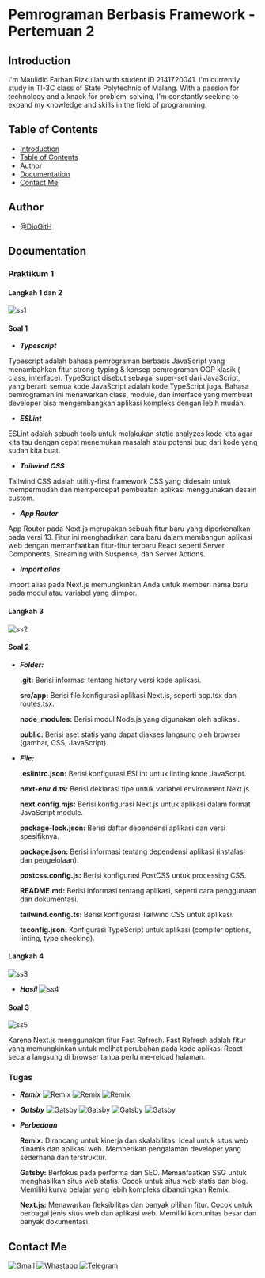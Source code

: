 # Pemrograman Berbasis Framework - Pertemuan 2

## Introduction

I'm Maulidio Farhan Rizkullah with student ID 2141720041. I'm currently study in TI-3C class of State Polytechnic of Malang. With a passion for technology and a knack for problem-solving, I'm constantly seeking to expand my knowledge and skills in the field of programming.

## Table of Contents

- [Introduction](#introduction)
- [Table of Contents](#table-of-contents)
- [Author](#author)
- [Documentation](#documentation)
- [Contact Me](#contact-me)

## Author

- [@DioGitH](https://www.github.com/DioGitH)

## Documentation
### Praktikum 1
#### Langkah 1 dan 2
![ss1](docs/img/l1-2.png)

#### Soal 1
- ***Typescript***

Typescript adalah bahasa pemrograman berbasis JavaScript yang menambahkan fitur strong-typing & konsep pemrograman OOP klasik ( class, interface). TypeScript disebut sebagai super-set dari JavaScript, yang berarti semua kode JavaScript adalah kode TypeScript juga. Bahasa pemrograman ini menawarkan class, module, dan interface yang membuat developer bisa mengembangkan aplikasi kompleks dengan lebih mudah.

- ***ESLint***

 ESLint adalah sebuah tools untuk melakukan static analyzes kode kita agar kita tau dengan cepat menemukan masalah atau potensi bug dari kode yang sudah kita buat.

- ***Tailwind CSS***

Tailwind CSS adalah utility-first framework CSS yang didesain untuk mempermudah dan mempercepat pembuatan aplikasi menggunakan desain custom.

- ***App Router***

App Router pada Next.js merupakan sebuah fitur baru yang diperkenalkan pada versi 13. Fitur ini menghadirkan cara baru dalam membangun aplikasi web dengan memanfaatkan fitur-fitur terbaru React seperti Server Components, Streaming with Suspense, dan Server Actions.

- ***Import alias***

Import alias pada Next.js memungkinkan Anda untuk memberi nama baru pada modul atau variabel yang diimpor.
#### Langkah 3
![ss2](docs/img/l3.png)

#### Soal 2

- ***Folder:***

    **.git:** Berisi informasi tentang history versi kode aplikasi.

    **src/app:** Berisi file konfigurasi aplikasi Next.js, seperti app.tsx dan routes.tsx.

    **node_modules:** Berisi modul Node.js yang digunakan oleh aplikasi.

    **public:** Berisi aset statis yang dapat diakses langsung oleh browser (gambar, CSS, JavaScript).

- ***File:***

    **.eslintrc.json:** Berisi konfigurasi ESLint untuk linting kode JavaScript.

    **next-env.d.ts:** Berisi deklarasi tipe untuk variabel environment Next.js.

    **next.config.mjs:** Berisi konfigurasi Next.js untuk aplikasi dalam format JavaScript module.

    **package-lock.json:** Berisi daftar dependensi aplikasi dan versi spesifiknya.

    **package.json:** Berisi informasi tentang dependensi aplikasi (instalasi dan pengelolaan).

    **postcss.config.js:** Berisi konfigurasi PostCSS untuk processing CSS.

    **README.md:** Berisi informasi tentang aplikasi, seperti cara penggunaan dan dokumentasi.

    **tailwind.config.ts:** Berisi konfigurasi Tailwind CSS untuk aplikasi.

    **tsconfig.json:** Konfigurasi TypeScript untuk aplikasi (compiler options, linting, type checking).

#### Langkah 4
![ss3](docs/img/l4.png)

- ***Hasil***
![ss4](docs/img/l4hasil.png)

#### Soal 3
![ss5](docs/img/l4soal.png)

Karena Next.js menggunakan fitur Fast Refresh. Fast Refresh adalah fitur yang memungkinkan untuk melihat perubahan pada kode aplikasi React secara langsung di browser tanpa perlu me-reload halaman.

### Tugas

- ***Remix***
![Remix](docs/img/sst-remix1.png)
![Remix](docs/img/sst-remix2.png)
![Remix](docs/img/sst-remix3.png)

- ***Gatsby***
![Gatsby](docs/img/sst-gatsby1.png)
![Gatsby](docs/img/sst-gatsby2.png)
![Gatsby](docs/img/sst-gatsby3.png)
![Gatsby](docs/img/sst-gatsby4.png)

- ***Perbedaan***

    **Remix:** Dirancang untuk kinerja dan skalabilitas. Ideal untuk situs web dinamis dan aplikasi web. Memberikan pengalaman developer yang sederhana dan terstruktur.

    **Gatsby:** Berfokus pada performa dan SEO. Memanfaatkan SSG untuk menghasilkan situs web statis. Cocok untuk situs web statis dan blog. Memiliki kurva belajar yang lebih kompleks dibandingkan Remix.

    **Next.js:** Menawarkan fleksibilitas dan banyak pilihan fitur. Cocok untuk berbagai jenis situs web dan aplikasi web. Memiliki komunitas besar dan banyak dokumentasi.

## Contact Me

[![Gmail](https://img.shields.io/badge/Gmail-D14836?style=for-the-badge&logo=gmail&logoColor=white)](https://mail.google.com/mail/u/0/?view=cm&tf=1&fs=1&to=maulidiobisnis16@gmail.com)
[![Whastapp](https://img.shields.io/badge/WhatsApp-25D366?style=for-the-badge&logo=whatsapp&logoColor=white)](https://api.whatsapp.com/send/?phone=6285289589391&text&type=phone_number&app_absent=0)
[![Telegram](https://img.shields.io/badge/Telegram-2CA5E0?style=for-the-badge&logo=telegram&logoColor=white)](https://t.me/Maulidio16)





